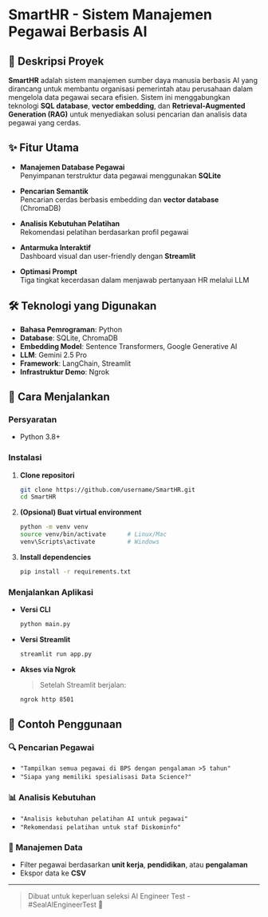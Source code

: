 # SmartHR - Sistem Manajemen Pegawai Berbasis AI

## 📌 Deskripsi Proyek
**SmartHR** adalah sistem manajemen sumber daya manusia berbasis AI yang dirancang untuk membantu organisasi pemerintah atau perusahaan dalam mengelola data pegawai secara efisien. Sistem ini menggabungkan teknologi **SQL database**, **vector embedding**, dan **Retrieval-Augmented Generation (RAG)** untuk menyediakan solusi pencarian dan analisis data pegawai yang cerdas.

## ✨ Fitur Utama
- **Manajemen Database Pegawai**  
  Penyimpanan terstruktur data pegawai menggunakan **SQLite**
  
- **Pencarian Semantik**  
  Pencarian cerdas berbasis embedding dan **vector database** (ChromaDB)

- **Analisis Kebutuhan Pelatihan**  
  Rekomendasi pelatihan berdasarkan profil pegawai
  
- **Antarmuka Interaktif**  
  Dashboard visual dan user-friendly dengan **Streamlit**

- **Optimasi Prompt**  
  Tiga tingkat kecerdasan dalam menjawab pertanyaan HR melalui LLM

## 🛠️ Teknologi yang Digunakan
- **Bahasa Pemrograman**: Python  
- **Database**: SQLite, ChromaDB  
- **Embedding Model**: Sentence Transformers, Google Generative AI  
- **LLM**: Gemini 2.5 Pro  
- **Framework**: LangChain, Streamlit  
- **Infrastruktur Demo**: Ngrok  

## 🚀 Cara Menjalankan

### Persyaratan
- Python 3.8+

### Instalasi

1. **Clone repositori**
    ```bash
    git clone https://github.com/username/SmartHR.git
    cd SmartHR
    ```

2. **(Opsional) Buat virtual environment**
    ```bash
    python -m venv venv
    source venv/bin/activate      # Linux/Mac
    venv\Scripts\activate         # Windows
    ```

3. **Install dependencies**
    ```bash
    pip install -r requirements.txt
    ```

### Menjalankan Aplikasi

- **Versi CLI**
    ```bash
    python main.py
    ```

- **Versi Streamlit**
    ```bash
    streamlit run app.py
    ```

- **Akses via Ngrok**
    > Setelah Streamlit berjalan:
    ```bash
    ngrok http 8501
    ```

## 📝 Contoh Penggunaan

### 🔍 Pencarian Pegawai
- `"Tampilkan semua pegawai di BPS dengan pengalaman >5 tahun"`
- `"Siapa yang memiliki spesialisasi Data Science?"`

### 📊 Analisis Kebutuhan
- `"Analisis kebutuhan pelatihan AI untuk pegawai"`
- `"Rekomendasi pelatihan untuk staf Diskominfo"`

### 🧾 Manajemen Data
- Filter pegawai berdasarkan **unit kerja**, **pendidikan**, atau **pengalaman**
- Ekspor data ke **CSV**

---

> Dibuat untuk keperluan seleksi AI Engineer Test - #SealAIEngineerTest 🚀
